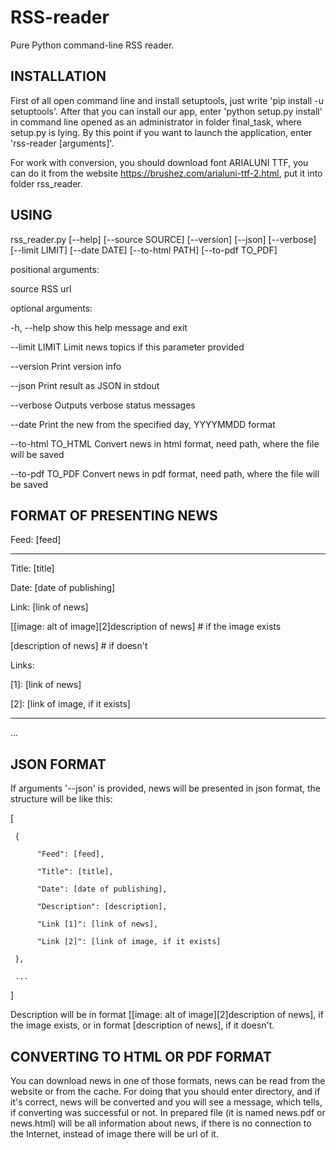 RSS-reader
=============================
Pure Python command-line RSS reader.

INSTALLATION
------------
First of all open command line and install setuptools, just write 'pip install -u setuptools'.
After that you can install our app, enter 'python setup.py install' in command line opened as an administrator
in folder final_task, where setup.py is lying.
By this point if you want to launch the application, enter 'rss-reader [arguments]'.

For work with conversion, you should download font ARIALUNI TTF, you can do it from the website
https://brushez.com/arialuni-ttf-2.html, put it into folder rss_reader.

USING
------------
rss_reader.py [--help] [--source SOURCE] [--version] [--json] [--verbose] [--limit LIMIT] [--date DATE] [--to-html PATH]
              [--to-pdf TO_PDF]


positional arguments:

  source         RSS url

optional arguments:

  -h, --help         show this help message and exit

  --limit LIMIT      Limit news topics if this parameter provided

  --version          Print version info

  --json             Print result as JSON in stdout

  --verbose          Outputs verbose status messages

  --date             Print the new from the specified day, YYYYMMDD format

  --to-html TO_HTML  Convert news in html format, need path, where the file
                     will be saved

  --to-pdf TO_PDF    Convert news in pdf format, need path, where the file
                     will be saved

FORMAT OF PRESENTING NEWS
------------
Feed: [feed]
__________________________________________________________________
Title: [title]

Date: [date of publishing]

Link: [link of news]

[[image:  alt of image][2]description of news]   # if the image exists

[description of news]   # if doesn't

Links:

[1]: [link of news]

[2]: [link of image, if it exists]
__________________________________________________________________
...

JSON FORMAT
------------
If arguments '--json' is provided, news will be presented in json format, the structure will be like this:

[

     {

          "Feed": [feed],

          "Title": [title],

          "Date": [date of publishing],

          "Description": [description],

          "Link [1]": [link of news],

          "Link [2]": [link of image, if it exists]

     },

     ...

]

Description will be in format [[image: alt of image][2]description of news], if the image exists,
or in format [description of news], if it doesn't.

CONVERTING TO HTML OR PDF FORMAT
------------
You can download news in one of those formats, news can be read from the website or from the cache.
For doing that you should enter directory, and if it's correct, news will be converted and you will see a message,
which tells, if converting was successful or not.
In prepared file (it is named news.pdf or news.html) will be all information about news, if there is no connection
to the Internet, instead of image there will be url of it.